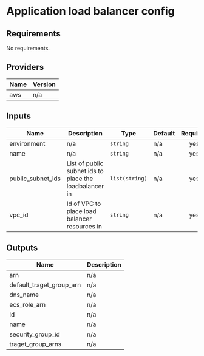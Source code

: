 # Application load balancer config

<!-- BEGINNING OF PRE-COMMIT-TERRAFORM DOCS HOOK -->
## Requirements

No requirements.

## Providers

| Name | Version |
|------|---------|
| aws | n/a |

## Inputs

| Name | Description | Type | Default | Required |
|------|-------------|------|---------|:--------:|
| environment | n/a | `string` | n/a | yes |
| name | n/a | `string` | n/a | yes |
| public\_subnet\_ids | List of public subnet ids to place the loadbalancer in | `list(string)` | n/a | yes |
| vpc\_id | Id of VPC to place load balancer resources in | `string` | n/a | yes |

## Outputs

| Name | Description |
|------|-------------|
| arn | n/a |
| default\_traget\_group\_arn | n/a |
| dns\_name | n/a |
| ecs\_role\_arn | n/a |
| id | n/a |
| name | n/a |
| security\_group\_id | n/a |
| traget\_group\_arns | n/a |

<!-- END OF PRE-COMMIT-TERRAFORM DOCS HOOK -->